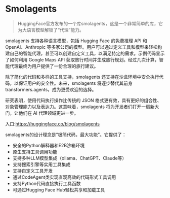 # Smolagents

> HuggingFace官方发布的一个库smolagents，这是一个非常简单的库，它为大语言模型解锁了“代理”能力。

smolagents 支持各种语言模型，包括 Hugging Face 的免费推理 API 和 OpenAI、Anthropic 等多家公司的模型。用户可以通过定义工具和模型来轻松构建自己的智能代理，甚至可以创建自定义工具，以满足特定的需求。示例代码显示了如何利用 Google Maps API 获取旅行时间并生成旅行规划。经过几次计算，智能代理最终为用户提供了一份合理的旅行建议。

除了简化的代码和多样的工具支持，smolagents 还支持在沙盒环境中安全执行代码，以保证用户的安全性。未来，smolagents 将逐步替代其前身 transformers.agents，成为更受欢迎的选择。

研究表明，使用代码执行操作比传统的 JSON 格式更有效，具有更好的组合性、对象管理能力以及表达力。这意味着，smolagents 将为开发者们打开一扇新大门，让他们在 AI 代理领域更进一步。

入口:https://huggingface.co/blog/smolagents

smolagents的设计理念是”极简代码，最大功能”。它提供了：

- 安全的Python解释器和E2B沙箱环境
- 原生支持工具调用功能
- 支持多种LLM模型集成（ollama、ChatGPT、Claude等）
- 支持搜索引擎等实用工具集成
- 支持自定义工具开发
- 通过CodeAgent类实现直观高效的代码形式工具调用
- 支持Python代码直接执行工具函数
- 可通过Hugging Face Hub轻松共享和加载工具